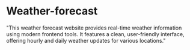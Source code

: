 # Weather-forecast
"This weather forecast website provides real-time weather information using modern frontend tools. It features a clean, user-friendly interface, offering hourly and daily weather updates for various locations."
